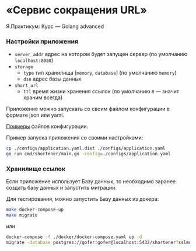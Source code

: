 # «Сервис сокращения URL»
Я.Практикум: Курс — Golang advanced

### Настройки приложения

- `server_addr` адрес на котором будет запущен сервер (по умолчанию `localhost:8080`)
- `storage`
  - `type` тип хранилища [`memory`, `database`] (по умолчанию `memory`)
  - `dsn` адрес базы данных
- `short_url`
  - `ttl` время жизни хранения ссылок (по умолчанию `0` — значит храним всегда)

Приложение можно запускать со своим файлом конфигурации в формате json или yaml.

[Примеры](./configs) файлов конфигурации.

Пример запуска приложения со своими настройками:
```bash
cp ./configs/application.yaml.dist ./configs/application.yaml
go run cmd/shortener/main.go -config=./configs/application.yaml

```

### Хранилище ссылок

Если приложение использует Базу данных,
то необходимо заранее создать базу данных и запустить миграции.

Для тестирования, можно запустить Базу данных из докера:
```bash
make docker-compose-up
make migrate
```

или

```bash
docker-compose -f ./docker/docker-compose.yaml up -d
migrate -database postgres://gofer:gofer@localhost:5432/shortener?sslmode=disable -source file://migrations/postgres up
```
